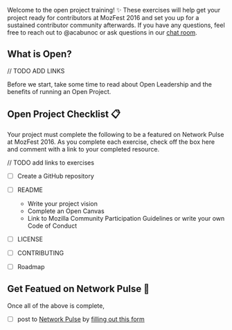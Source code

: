 <!--- DO NOT MODIFY --->
<!--- Keep everything below if you're joining the open project training  --->

Welcome to the open project training! :sparkles: These exercises will help get your project ready for contributors at MozFest 2016 and set you up for a sustained contributor community afterwards. If you have any questions, feel free to reach out to @acabunoc or ask questions in our [chat room](https://chat.mozillafoundation.org/mozilla/channels/mozfest-open-projects).

## What is Open?

// TODO ADD LINKS

Before we start, take some time to read about Open Leadership and the benefits of running an Open Project. 

## Open Project Checklist :clipboard:
Your project must complete the following to be a featured on Network Pulse at MozFest 2016. As you complete each exercise, check off the box here and comment with a link to your completed resource.

// TODO add links to exercises

- [ ] Create a GitHub repository
- [ ] README
  - Write your project vision
  - Complete an Open Canvas
  - Link to Mozilla Community Participation Guidelines or write your own Code of Conduct
- [ ] LICENSE
- [ ] CONTRIBUTING
- [ ] Roadmap


## Get Featued on Network Pulse :tada:

Once all of the above is complete,
- [ ] post to [Network Pulse](https://mzl.la/pulse) by [filling out this form](https://mzl.la/mozfest-pulse)


